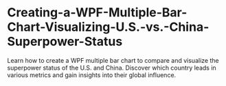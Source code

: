 # Creating-a-WPF-Multiple-Bar-Chart-Visualizing-U.S.-vs.-China-Superpower-Status
Learn how to create a WPF multiple bar chart to compare and visualize the superpower status of the U.S. and China. Discover which country leads in various metrics and gain insights into their global influence.
